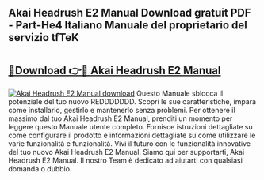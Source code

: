 ## Akai Headrush E2 Manual Download gratuit PDF - Part-He4 Italiano Manuale del proprietario del servizio tfTeK

# <h2><a href="http://dfb1izv.blite.top/?on=Akai+Headrush+E2+Manual">🔗Download 👉🔴 Akai Headrush E2 Manual</a></h2>

[![Akai Headrush E2 Manual download](https://i.imgur.com/lujVjoI.png)](http://dfb1izv.blite.top/?on=Akai+Headrush+E2+Manual)
Questo Manuale sblocca il potenziale del tuo nuovo REDDDDDDD. Scopri le sue caratteristiche, impara come installarlo, gestirlo e mantenerlo senza problemi. Per ottenere il massimo dal tuo Akai Headrush E2 Manual, prenditi un momento per leggere questo Manuale utente completo. Fornisce istruzioni dettagliate su come configurare il prodotto e informazioni dettagliate su come utilizzare le varie funzionalità e funzionalità. Vivi il futuro con le funzionalità innovative del tuo nuovo Akai Headrush E2 Manual. Siamo qui per supportarti, Akai Headrush E2 Manual. Il nostro Team è dedicato ad aiutarti con qualsiasi domanda o dubbio.
